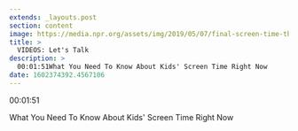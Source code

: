```yaml
--- 
extends: _layouts.post 
section: content 
image: https://media.npr.org/assets/img/2019/05/07/final-screen-time-thumbnail_wide-9e7d7c612ae4fbded01f8a91f0b437090d95ce2e.jpg?s=1400 
title: > 
  VIDEOS: Let's Talk 
description: > 
  00:01:51What You Need To Know About Kids' Screen Time Right Now 
date: 1602374392.4567106 
--- 
```

00:01:51

What You Need To Know About Kids' Screen Time Right Now